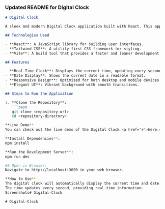 
### Updated README for Digital Clock

```markdown
# Digital Clock

A sleek and modern Digital Clock application built with React. This app displays the current time in `hh:mm:ss` format and the date below it.

## Technologies Used

- **React**: A JavaScript library for building user interfaces.
- **Tailwind CSS**: A utility-first CSS framework for styling.
- **Vite**: A build tool that provides a faster and leaner development experience.

## Features

- **Real-Time Clock**: Displays the current time, updating every second.
- **Date Display**: Shows the current date in a readable format.
- **Responsive Design**: Optimized for both desktop and mobile devices.
- **Elegant UI**: Vibrant background with smooth transitions.

## Steps to Run the Application

1. **Clone the Repository**:
   ```bash
   git clone <repository-url>
   cd <repository-directory>

**Live Demo**
You can check out the live demo of the Digital Clock <a href="#">here.</a>

**Install Dependencies**:
npm install

**Run the Development Server**:
npm run dev

## Open in Browser: 
Navigate to http://localhost:3000 in your web browser.

**How to Use**
The digital clock will automatically display the current time and date upon loading.
The time updates every second, providing real-time information.
Screenshots#   D i g i t a l - C l o c k 
 
 #   D i g i t a l - C l o c k 
 
 